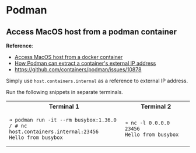 # Podman

## Access MacOS host from a podman container

**Reference**:

- [Access MacOS host from a docker container](https://medium.com/@balint_sera/access-macos-host-from-a-docker-container-e0c2d0273d7f)
- [How Podman can extract a container's external IP address](https://www.redhat.com/sysadmin/container-ip-address-podman)
- https://github.com/containers/podman/issues/10878

Simply use `host.containers.internal` as a reference to external IP address.

Run the following snippets in separate terminals.

<table>
  <tr>
    <th>Terminal 1</th>
  	<th>Terminal 2</th>
  </tr>
  <tr>
<td>

```shell
➜ podman run -it --rm busybox:1.36.0
/ # nc host.containers.internal:23456
Hello from busybox
```
</td>
<td>

```shell
➜ nc -l 0.0.0.0 23456
Hello from busybox
```
</td>
  </tr>
</table>
